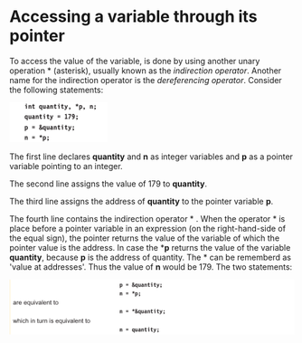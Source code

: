 # Accessing a variable through its pointer

To access the value of the variable, is done by using another unary operation * (asterisk), usually known as the *indirection operator*. Another name for the indirection operator is the *dereferencing operator*. Consider the following statements:


![pointer 9](asset/109-pointers.png)

The first line declares **quantity** and **n** as integer variables and **p** as a pointer variable pointing to an integer.

The second line assigns the value of 179 to **quantity**. 

The third line assigns the address of **quantity** to the pointer variable **p**. 

The fourth line contains the indirection operator * . When the operator * is place before a pointer variable in an expression (on the right-hand-side of the equal sign), the pointer returns  the value of the variable of which the pointer value is the address. In case the ***p** returns the value of the variable **quantity**, because **p** is  the address of quantity. The * can be rememberd as 'value at addresses'. Thus the value of **n** would be 179. The two statements:

![pointer 10](asset/110-pointers.png)